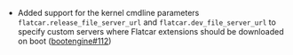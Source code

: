 - Added support for the kernel cmdline parameters `flatcar.release_file_server_url` and `flatcar.dev_file_server_url` to specify custom servers where Flatcar extensions should be downloaded on boot ([bootengine#112](https://github.com/flatcar/bootengine/pull/112))
